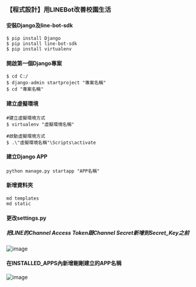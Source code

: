 ### 【程式設計】用LINEBot改善校園生活
#### 安裝Django及line-bot-sdk
```
$ pip install Django
$ pip install line-bot-sdk
$ pip install virtualenv
```
#### 開啟第一個Django專案
```
$ cd C:/
$ django-admin startproject "專案名稱"
$ cd "專案名稱"
```
#### 建立虛擬環境
```
#建立虛擬環境方式
$ virtualenv "虛擬環境名稱"

#啟動虛擬環境方式
$ .\"虛擬環境名稱"\Scripts\activate
```
#### 建立Django APP
```
python manage.py startapp "APP名稱"
```
#### 新增資料夾
```
md templates
md static
```
#### 更改settings.py
##### 把LINE的Channel Access Token跟Channel Secret新增到Secret_Key之前
![image](https://github.com/shsh0404/44fun/blob/main/111.png)
#### 在INSTALLED_APPS內新增剛剛建立的APP名稱
![image](https://github.com/shsh0404/44fun/blob/main/222.png)

